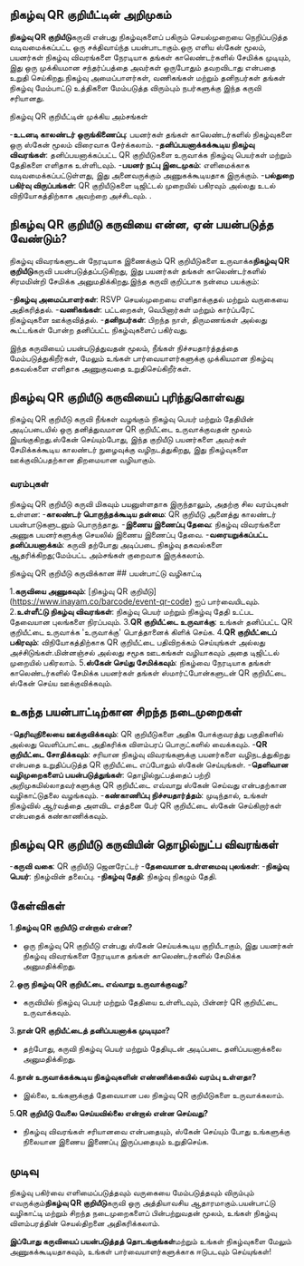 ## நிகழ்வு QR குறியீட்டின் அறிமுகம்

**நிகழ்வு QR குறியீடு**கருவி என்பது நிகழ்வுகளைப் பகிரும் செயல்முறையை நெறிப்படுத்த வடிவமைக்கப்பட்ட ஒரு சக்திவாய்ந்த பயன்பாடாகும்.ஒரு எளிய ஸ்கேன் மூலம், பயனர்கள் நிகழ்வு விவரங்களை நேரடியாக தங்கள் காலெண்டர்களில் சேமிக்க முடியும், இது ஒரு முக்கியமான சந்தர்ப்பத்தை அவர்கள் ஒருபோதும் தவறவிடாது என்பதை உறுதி செய்கிறது.நிகழ்வு அமைப்பாளர்கள், வணிகங்கள் மற்றும் தனிநபர்கள் தங்கள் நிகழ்வு மேம்பாட்டு உத்திகளை மேம்படுத்த விரும்பும் நபர்களுக்கு இந்த கருவி சரியானது.

நிகழ்வு QR குறியீட்டின் முக்கிய அம்சங்கள்

-**உடனடி காலண்டர் ஒருங்கிணைப்பு**: பயனர்கள் தங்கள் காலெண்டர்களில் நிகழ்வுகளை ஒரு ஸ்கேன் மூலம் விரைவாக சேர்க்கலாம்.
-**தனிப்பயனாக்கக்கூடிய நிகழ்வு விவரங்கள்**: தனிப்பயனாக்கப்பட்ட QR குறியீடுகளை உருவாக்க நிகழ்வு பெயர்கள் மற்றும் தேதிகளை எளிதாக உள்ளிடவும்.
-**பயனர் நட்பு இடைமுகம்**: எளிமைக்காக வடிவமைக்கப்பட்டுள்ளது, இது அனைவருக்கும் அணுகக்கூடியதாக இருக்கும்.
-**பல்துறை பகிர்வு விருப்பங்கள்**: QR குறியீடுகளை டிஜிட்டல் முறையில் பகிரவும் அல்லது உடல் விநியோகத்திற்காக அவற்றை அச்சிடவும்.
.

## நிகழ்வு QR குறியீடு கருவியை என்ன, ஏன் பயன்படுத்த வேண்டும்?

நிகழ்வு விவரங்களுடன் நேரடியாக இணைக்கும் QR குறியீடுகளை உருவாக்க**நிகழ்வு QR குறியீடு**கருவி பயன்படுத்தப்படுகிறது, இது பயனர்கள் தங்கள் காலெண்டர்களில் சிரமமின்றி சேமிக்க அனுமதிக்கிறது.இந்த கருவி குறிப்பாக நன்மை பயக்கும்:

-**நிகழ்வு அமைப்பாளர்கள்**: RSVP செயல்முறையை எளிதாக்குதல் மற்றும் வருகையை அதிகரித்தல்.
-**வணிகங்கள்**: பட்டறைகள், வெபினார்கள் மற்றும் கார்ப்பரேட் நிகழ்வுகளை ஊக்குவித்தல்.
-**தனிநபர்கள்**: பிறந்த நாள், திருமணங்கள் அல்லது கூட்டங்கள் போன்ற தனிப்பட்ட நிகழ்வுகளைப் பகிர்வது.

இந்த கருவியைப் பயன்படுத்துவதன் மூலம், நீங்கள் நிச்சயதார்த்தத்தை மேம்படுத்துகிறீர்கள், மேலும் உங்கள் பார்வையாளர்களுக்கு முக்கியமான நிகழ்வு தகவல்களை எளிதாக அணுகுவதை உறுதிசெய்கிறீர்கள்.

## நிகழ்வு QR குறியீடு கருவியைப் புரிந்துகொள்வது

நிகழ்வு QR குறியீடு கருவி நீங்கள் வழங்கும் நிகழ்வு பெயர் மற்றும் தேதியின் அடிப்படையில் ஒரு தனித்துவமான QR குறியீட்டை உருவாக்குவதன் மூலம் இயங்குகிறது.ஸ்கேன் செய்யும்போது, ​​இந்த குறியீடு பயனர்களை அவர்கள் சேமிக்கக்கூடிய காலண்டர் நுழைவுக்கு வழிநடத்துகிறது, இது நிகழ்வுகளை ஊக்குவிப்பதற்கான திறமையான வழியாகும்.

### வரம்புகள்

நிகழ்வு QR குறியீடு கருவி மிகவும் பயனுள்ளதாக இருந்தாலும், அதற்கு சில வரம்புகள் உள்ளன:
-**காலண்டர் பொருந்தக்கூடிய தன்மை**: QR குறியீடு அனைத்து காலண்டர் பயன்பாடுகளுடனும் பொருந்தாது.
-**இணைய இணைப்பு தேவை**: நிகழ்வு விவரங்களை அணுக பயனர்களுக்கு செயலில் இணைய இணைப்பு தேவை.
-**வரையறுக்கப்பட்ட தனிப்பயனாக்கம்**: கருவி தற்போது அடிப்படை நிகழ்வு தகவல்களை ஆதரிக்கிறது;மேம்பட்ட அம்சங்கள் குறைவாக இருக்கலாம்.

நிகழ்வு QR குறியீடு கருவிக்கான ## பயன்பாட்டு வழிகாட்டி

1.**கருவியை அணுகவும்**: [நிகழ்வு QR குறியீடு] (https://www.inayam.co/barcode/event-qr-code) ஐப் பார்வையிடவும்.
2.**உள்ளீட்டு நிகழ்வு விவரங்கள்**: நிகழ்வு பெயர் மற்றும் நிகழ்வு தேதி உட்பட தேவையான புலங்களை நிரப்பவும்.
3.**QR குறியீட்டை உருவாக்கு**: உங்கள் தனிப்பட்ட QR குறியீட்டை உருவாக்க 'உருவாக்கு' பொத்தானைக் கிளிக் செய்க.
4.**QR குறியீட்டைப் பகிரவும்**: விநியோகத்திற்காக QR குறியீட்டை பதிவிறக்கம் செய்யுங்கள் அல்லது அச்சிடுங்கள்.மின்னஞ்சல் அல்லது சமூக ஊடகங்கள் வழியாகவும் அதை டிஜிட்டல் முறையில் பகிரலாம்.
5.**ஸ்கேன் செய்து சேமிக்கவும்**: நிகழ்வை நேரடியாக தங்கள் காலெண்டர்களில் சேமிக்க பயனர்கள் தங்கள் ஸ்மார்ட்போன்களுடன் QR குறியீட்டை ஸ்கேன் செய்ய ஊக்குவிக்கவும்.

## உகந்த பயன்பாட்டிற்கான சிறந்த நடைமுறைகள்

-**தெரிவுநிலையை ஊக்குவிக்கவும்**: QR குறியீடுகளை அதிக போக்குவரத்து பகுதிகளில் அல்லது வெளிப்பாட்டை அதிகரிக்க விளம்பரப் பொருட்களில் வைக்கவும்.
-**QR குறியீட்டை சோதிக்கவும்**: சரியான நிகழ்வு விவரங்களுக்கு பயனர்களை வழிநடத்துகிறது என்பதை உறுதிப்படுத்த QR குறியீட்டை எப்போதும் ஸ்கேன் செய்யுங்கள்.
-**தெளிவான வழிமுறைகளைப் பயன்படுத்துங்கள்**: தொழில்நுட்பத்தைப் பற்றி அறிமுகமில்லாதவர்களுக்கு QR குறியீட்டை எவ்வாறு ஸ்கேன் செய்வது என்பதற்கான வழிகாட்டுதலை வழங்கவும்.
-**கண்காணிப்பு நிச்சயதார்த்தம்**: முடிந்தால், உங்கள் நிகழ்வில் ஆர்வத்தை அளவிட எத்தனை பேர் QR குறியீட்டை ஸ்கேன் செய்கிறார்கள் என்பதைக் கண்காணிக்கவும்.

## நிகழ்வு QR குறியீடு கருவியின் தொழில்நுட்ப விவரங்கள்

-**கருவி வகை**: QR குறியீடு ஜெனரேட்டர்
-**தேவையான உள்ளமைவு புலங்கள்**:
-**நிகழ்வு பெயர்**: நிகழ்வின் தலைப்பு.
-**நிகழ்வு தேதி**: நிகழ்வு நிகழும் தேதி.

## கேள்விகள்

1.**நிகழ்வு QR குறியீடு என்றால் என்ன?**
- ஒரு நிகழ்வு QR குறியீடு என்பது ஸ்கேன் செய்யக்கூடிய குறியீடாகும், இது பயனர்கள் நிகழ்வு விவரங்களை நேரடியாக தங்கள் காலெண்டர்களில் சேமிக்க அனுமதிக்கிறது.

2.**ஒரு நிகழ்வு QR குறியீட்டை எவ்வாறு உருவாக்குவது?**
- கருவியில் நிகழ்வு பெயர் மற்றும் தேதியை உள்ளிடவும், பின்னர் QR குறியீட்டை உருவாக்கவும்.

3.**நான் QR குறியீட்டைத் தனிப்பயனாக்க முடியுமா?**
- தற்போது, ​​கருவி நிகழ்வு பெயர் மற்றும் தேதியுடன் அடிப்படை தனிப்பயனாக்கலை அனுமதிக்கிறது.

4.**நான் உருவாக்கக்கூடிய நிகழ்வுகளின் எண்ணிக்கையில் வரம்பு உள்ளதா?**
- இல்லை, உங்களுக்குத் தேவையான பல நிகழ்வு QR குறியீடுகளை உருவாக்கலாம்.

5.**QR குறியீடு வேலை செய்யவில்லை என்றால் என்ன செய்வது?**
- நிகழ்வு விவரங்கள் சரியானவை என்பதையும், ஸ்கேன் செய்யும் போது உங்களுக்கு நிலையான இணைய இணைப்பு இருப்பதையும் உறுதிசெய்க.

## முடிவு

நிகழ்வு பகிர்வை எளிமைப்படுத்தவும் வருகையை மேம்படுத்தவும் விரும்பும் எவருக்கும்**நிகழ்வு QR குறியீடு**கருவி ஒரு அத்தியாவசிய ஆதாரமாகும்.பயன்பாட்டு வழிகாட்டி மற்றும் சிறந்த நடைமுறைகளைப் பின்பற்றுவதன் மூலம், உங்கள் நிகழ்வு விளம்பரத்தின் செயல்திறனை அதிகரிக்கலாம்.

**இப்போது கருவியைப் பயன்படுத்தத் தொடங்குங்கள்**மற்றும் உங்கள் நிகழ்வுகளை மேலும் அணுகக்கூடியதாகவும், உங்கள் பார்வையாளர்களுக்காக ஈடுபடவும் செய்யுங்கள்!